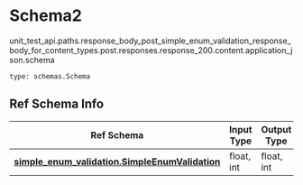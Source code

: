 # Schema2
unit_test_api.paths.response_body_post_simple_enum_validation_response_body_for_content_types.post.responses.response_200.content.application_json.schema
```
type: schemas.Schema
```

## Ref Schema Info
Ref Schema | Input Type | Output Type
---------- | ---------- | -----------
[**simple_enum_validation.SimpleEnumValidation**](../../../../../../../../components/schema/simple_enum_validation.md) | float, int | float, int

